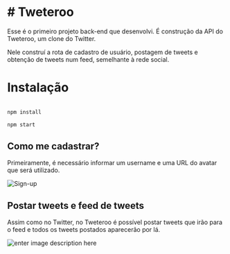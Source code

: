 # # Tweteroo

Esse é o primeiro projeto back-end que desenvolvi. É construção da API do Tweteroo, um clone do Twitter.

Nele construí a rota de cadastro de usuário, postagem de tweets e obtenção de tweets num feed, semelhante à rede social.

# Instalação

```bash

npm install

npm start

```

## Como me cadastrar?
Primeiramente, é necessário informar um username e uma URL do avatar que será utilizado.

![Sign-up](https://i.postimg.cc/HsRs28Cz/Screenshot-from-2023-01-09-09-07-51.png)

## Postar tweets e feed de tweets

Assim como no Twitter, no Tweteroo é possível postar tweets que irão para o feed e todos os tweets postados aparecerão por lá.

![enter image description here](https://i.postimg.cc/LXhLNzFx/Screenshot-from-2023-01-09-09-30-22.png)
